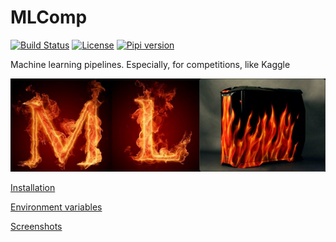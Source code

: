 # MLComp

[![Build Status](https://travis-ci.org/lightforever/mlcomp.svg?branch=master)](https://travis-ci.org/lightforever/mlcomp) 
[![License](https://img.shields.io/github/license/lightforever/mlcomp.svg)](LICENSE)
[![Pipi version](https://img.shields.io/pypi/v/mlcomp.svg)](https://pypi.org/project/mlcomp/)

Machine learning pipelines. Especially, for competitions, like Kaggle

![MLComp logo](mlcomp/server/front/src/assets/img/mlcomp_logo.jpg)


[Installation](/docs/installation.md)

[Environment variables](/docs/env_variables.md)

[Screenshots](/docs/screenshots.md)